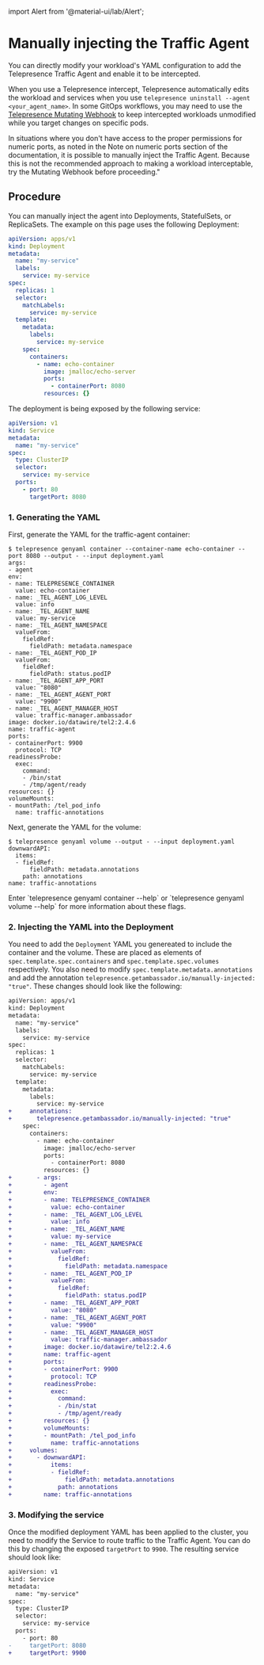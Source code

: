 import Alert from '@material-ui/lab/Alert';

# Manually injecting the Traffic Agent

You can directly modify your workload's YAML configuration to add the Telepresence Traffic Agent and enable it to be intercepted.

When you use a Telepresence intercept, Telepresence automatically edits the workload and services when you use
`telepresence uninstall --agent <your_agent_name>`. In some GitOps workflows, you may need to use the
[Telepresence Mutating Webhook](../../cluster-config/#mutating-webhook) to keep intercepted workloads unmodified
while you target changes on specific pods.

<Alert severity="warning">
In situations where you don't have access to the proper permissions for numeric ports, as noted in the Note on numeric ports
section of the documentation, it is possible to manually inject the Traffic Agent. Because this is not the recommended approach
to making a workload interceptable, try the Mutating Webhook before proceeding."
</Alert>

## Procedure

You can manually inject the agent into Deployments, StatefulSets, or ReplicaSets. The example on this page
uses the following Deployment:


```yaml
apiVersion: apps/v1
kind: Deployment
metadata:
  name: "my-service"
  labels:
    service: my-service
spec:
  replicas: 1
  selector:
    matchLabels:
      service: my-service
  template:
    metadata:
      labels:
        service: my-service
    spec:
      containers:
        - name: echo-container
          image: jmalloc/echo-server
          ports:
            - containerPort: 8080
          resources: {}
```

The deployment is being exposed by the following service:

```yaml
apiVersion: v1
kind: Service
metadata:
  name: "my-service"
spec:
  type: ClusterIP
  selector:
    service: my-service
  ports:
    - port: 80
      targetPort: 8080
```

### 1. Generating the YAML

First, generate the YAML for the traffic-agent container:

```console
$ telepresence genyaml container --container-name echo-container --port 8080 --output - --input deployment.yaml
args:
- agent
env:
- name: TELEPRESENCE_CONTAINER
  value: echo-container
- name: _TEL_AGENT_LOG_LEVEL
  value: info
- name: _TEL_AGENT_NAME
  value: my-service
- name: _TEL_AGENT_NAMESPACE
  valueFrom:
    fieldRef:
      fieldPath: metadata.namespace
- name: _TEL_AGENT_POD_IP
  valueFrom:
    fieldRef:
      fieldPath: status.podIP
- name: _TEL_AGENT_APP_PORT
  value: "8080"
- name: _TEL_AGENT_AGENT_PORT
  value: "9900"
- name: _TEL_AGENT_MANAGER_HOST
  value: traffic-manager.ambassador
image: docker.io/datawire/tel2:2.4.6
name: traffic-agent
ports:
- containerPort: 9900
  protocol: TCP
readinessProbe:
  exec:
    command:
    - /bin/stat
    - /tmp/agent/ready
resources: {}
volumeMounts:
- mountPath: /tel_pod_info
  name: traffic-annotations
```

Next, generate the YAML for the volume:

```console
$ telepresence genyaml volume --output - --input deployment.yaml
downwardAPI:
  items:
  - fieldRef:
      fieldPath: metadata.annotations
    path: annotations
name: traffic-annotations
```

<Alert severity="info">
Enter `telepresence genyaml container --help` or `telepresence genyaml volume --help` for more information about these flags.
</Alert>

### 2. Injecting the YAML into the Deployment

You need to add the `Deployment` YAML you genereated to include the container and the volume. These are placed as elements of `spec.template.spec.containers` and `spec.template.spec.volumes` respectively.
You also need to modify `spec.template.metadata.annotations` and add the annotation `telepresence.getambassador.io/manually-injected: "true"`.
These changes should look like the following:

```diff
apiVersion: apps/v1
kind: Deployment
metadata:
  name: "my-service"
  labels:
    service: my-service
spec:
  replicas: 1
  selector:
    matchLabels:
      service: my-service
  template:
    metadata:
      labels:
        service: my-service
+     annotations:
+       telepresence.getambassador.io/manually-injected: "true"
    spec:
      containers:
        - name: echo-container
          image: jmalloc/echo-server
          ports:
            - containerPort: 8080
          resources: {}
+       - args:
+         - agent
+         env:
+         - name: TELEPRESENCE_CONTAINER
+           value: echo-container
+         - name: _TEL_AGENT_LOG_LEVEL
+           value: info
+         - name: _TEL_AGENT_NAME
+           value: my-service
+         - name: _TEL_AGENT_NAMESPACE
+           valueFrom:
+             fieldRef:
+               fieldPath: metadata.namespace
+         - name: _TEL_AGENT_POD_IP
+           valueFrom:
+             fieldRef:
+               fieldPath: status.podIP
+         - name: _TEL_AGENT_APP_PORT
+           value: "8080"
+         - name: _TEL_AGENT_AGENT_PORT
+           value: "9900"
+         - name: _TEL_AGENT_MANAGER_HOST
+           value: traffic-manager.ambassador
+         image: docker.io/datawire/tel2:2.4.6
+         name: traffic-agent
+         ports:
+         - containerPort: 9900
+           protocol: TCP
+         readinessProbe:
+           exec:
+             command:
+             - /bin/stat
+             - /tmp/agent/ready
+         resources: {}
+         volumeMounts:
+         - mountPath: /tel_pod_info
+           name: traffic-annotations
+     volumes:
+       - downwardAPI:
+           items:
+           - fieldRef:
+               fieldPath: metadata.annotations
+             path: annotations
+         name: traffic-annotations
```

### 3. Modifying the service

Once the modified deployment YAML has been applied to the cluster, you need to modify the Service to route traffic to the Traffic Agent.
You can do this by changing the exposed `targetPort` to `9900`. The resulting service should look like:

```diff
apiVersion: v1
kind: Service
metadata:
  name: "my-service"
spec:
  type: ClusterIP
  selector:
    service: my-service
  ports:
    - port: 80
-     targetPort: 8080
+     targetPort: 9900
```
